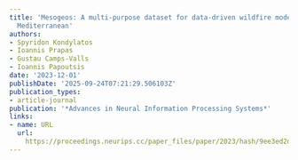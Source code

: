 ```yaml
---
title: 'Mesogeos: A multi-purpose dataset for data-driven wildfire modeling in the
  Mediterranean'
authors:
- Spyridon Kondylatos
- Ioannis Prapas
- Gustau Camps-Valls
- Ioannis Papoutsis
date: '2023-12-01'
publishDate: '2025-09-24T07:21:29.506103Z'
publication_types:
- article-journal
publication: '*Advances in Neural Information Processing Systems*'
links:
- name: URL
  url: 
    https://proceedings.neurips.cc/paper_files/paper/2023/hash/9ee3ed2dd656402f954ef9dc37e39f48-Abstract-Datasets_and_Benchmarks.html
---
```

